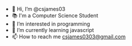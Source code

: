 - 👋 Hi, I’m @csjames03
- 📚 I'm a Computer Science Student
- 👀 I’m interested in programming
- 🌱 I’m currently learning javascript
- 📫 How to reach me csjames0303@gmail.com

<!---
csjames03/csjames03 is a ✨ special ✨ repository because its `README.md` (this file) appears on your GitHub profile.
You can click the Preview link to take a look at your changes.
--->
